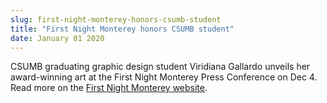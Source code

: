 ```yaml
---
slug: first-night-monterey-honors-csumb-student
title: "First Night Monterey honors CSUMB student"
date: January 01 2020
---
```


<p>CSUMB graduating graphic design student Viridiana Gallardo unveils her award-winning art at the First Night Monterey Press Conference on Dec 4. Read more on the <a href="http://www.firstnightmonterey.org/">First Night Monterey website</a>.</p>
